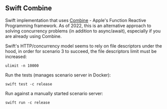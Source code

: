 Swift Combine
-------------

Swift implementation that uses [Combine](https://developer.apple.com/documentation/combine) - Apple's Function Reactive Programming framework.
As of 2022, this is an alternative approach to solving concurrency problems (in addition to async/await), especially if you are already using Combine.

Swift's HTTP/concurrency model seems to rely on file descriptors under the hood, in order for scenario 3 to succeed,
the file descriptors limit must be increased:
```
ulimit -n 10000
``` 

Run the tests (manages scenario server in Docker):
```
swift test -c release
```

Run against a manually started scenario server:
```
swift run -c release
```
